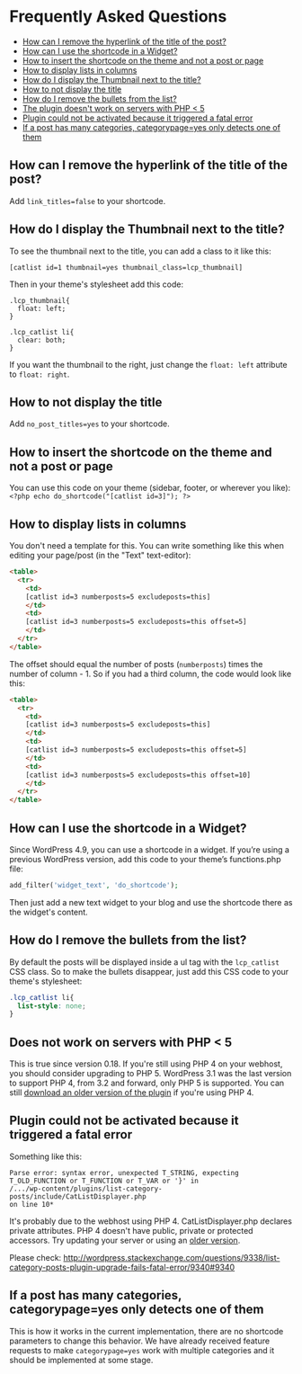 # Frequently Asked Questions

 * [How can I remove the hyperlink of the title of the post?](#no_link)
 * [How can I use the shortcode in a Widget?](#widget)
 * [How to insert the shortcode on the theme and not a post or page](#shortcode-theme)
 * [How to display lists in columns](#columns)
 * [How do I display the Thumbnail next to the title?](#thumbnail)
 * [How to not display the title](#no-title)
 * [How do I remove the bullets from the list?](#bullets)
 * [The plugin doesn't work on servers with PHP < 5](#php5)
 * [Plugin could not be activated because it triggered a fatal error](#fatal-error)
 * [If a post has many categories, categorypage=yes only detects one of them](#categorypage)

## <a name="no_link"></a>How can I remove the hyperlink of the title of the post?

Add `link_titles=false` to your shortcode.

## <a name="thumbnail"></a>How do I display the Thumbnail next to the title?

To see the thumbnail next to the title, you can add a class to it like
this:

`[catlist id=1 thumbnail=yes thumbnail_class=lcp_thumbnail]`

Then in your theme's stylesheet add this code:

```
.lcp_thumbnail{
  float: left;
}

.lcp_catlist li{
  clear: both;
}
```

If you want the thumbnail to the right, just change the `float: left`
attribute to `float: right`.


## <a name="no-title"></a>How to not display the title

Add `no_post_titles=yes` to your shortcode.

## <a name="shortcode-theme"></a>How to insert the shortcode on the theme and not a post or page

You can use this code on your theme (sidebar, footer, or wherever you like):
`<?php echo do_shortcode("[catlist id=3]"); ?>`

## <a name="columns"></a> How to display lists in columns

You don't need a template for this. You can write something like this when editing your page/post (in the "Text" text-editor):

```html
<table>
  <tr>
    <td>
    [catlist id=3 numberposts=5 excludeposts=this]
    </td>
    <td>
    [catlist id=3 numberposts=5 excludeposts=this offset=5]
    </td>
  </tr>
</table>
```

The offset should equal the number of posts (`numberposts`) times the number of column - 1. So if you had a third column, the code would look like this:
```html
<table>
  <tr>
    <td>
    [catlist id=3 numberposts=5 excludeposts=this]
    </td>
    <td>
    [catlist id=3 numberposts=5 excludeposts=this offset=5]
    </td>
    <td>
    [catlist id=3 numberposts=5 excludeposts=this offset=10]
    </td>
  </tr>
</table>
```
## <a name="widget"></a>How can I use the shortcode in a Widget?

Since WordPress 4.9, you can use a shortcode in a widget.
If you’re using a previous WordPress version, add this code to your theme’s functions.php file:
```php
add_filter('widget_text', 'do_shortcode');
```

Then just add a new text widget to your blog and use the shortcode there
as the widget's content.

## <a name="bullets"></a>How do I remove the bullets from the list?

By default the posts will be displayed inside a ul tag with the
`lcp_catlist` CSS class. So to make the bullets disappear, just add
this CSS code to your theme's stylesheet:

```css
.lcp_catlist li{
  list-style: none;
}
```

## <a name="php5"></a>Does not work on servers with PHP < 5

This is true since version 0.18. If you're still using PHP 4 on your webhost, you should consider upgrading to PHP 5. WordPress 3.1 was the last version to support PHP 4, from 3.2 and forward, only PHP 5 is supported. You can still [download an older version of the plugin](https://wordpress.org/extend/plugins/list-category-posts/download/ "download an older version of the plugin") if you're using PHP 4.

## <a name="fatal-error"></a>Plugin could not be activated because it triggered a fatal error

Something like this:

```
Parse error: syntax error, unexpected T_STRING, expecting
T_OLD_FUNCTION or T_FUNCTION or T_VAR or '}' in
/.../wp-content/plugins/list-category-posts/include/CatListDisplayer.php
on line 10*
```

It's probably due to the webhost using PHP 4. CatListDisplayer.php
declares private attributes. PHP 4 doesn't have public, private or
protected accessors. Try updating your server or using an [older version](http://wordpress.org/plugins/list-category-posts/download/).

Please check:
http://wordpress.stackexchange.com/questions/9338/list-category-posts-plugin-upgrade-fails-fatal-error/9340#9340

## <a name="categorypage"></a>If a post has many categories, categorypage=yes only detects one of them

This is how it works in the current implementation, there are no shortcode parameters to change this behavior.
We have already received feature requests to make `categorypage=yes` work with multiple categories and it should be
implemented at some stage.
